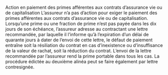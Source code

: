 Action en paiement des primes afférentes aux contrats d’assurance vie ou de capitalisation
L’assureur n’a pas d’action pour exiger le paiement des primes afférentes aux contrats d’assurance vie ou de capitalisation.
Lorsqu’une prime ou une fraction de prime n’est pas payée dans les dix jours de son échéance, l’assureur adresse au contractant une lettre recommandée, par laquelle il l’informe qu’à l’expiration d’un délai de quarante jours à dater de l’envoi de cette lettre, le défaut de paiement entraîne soit la résiliation du contrat en cas d’inexistence ou d’insuffisance de la valeur de rachat, soit la réduction du contrat.
L’envoi de la lettre recommandée par l’assureur rend la prime portable dans tous les cas.
La procédure édictée au deuxième alinéa peut se faire également par lettre contresignée.